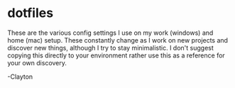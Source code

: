 # dotfiles

These are the various config settings I use on my work (windows) and home (mac) setup.
These constantly change as I work on new projects and discover new things, although I try to stay minimalistic.
I don't suggest copying this directly to your environment rather use this as a
reference for your own discovery.

-Clayton
